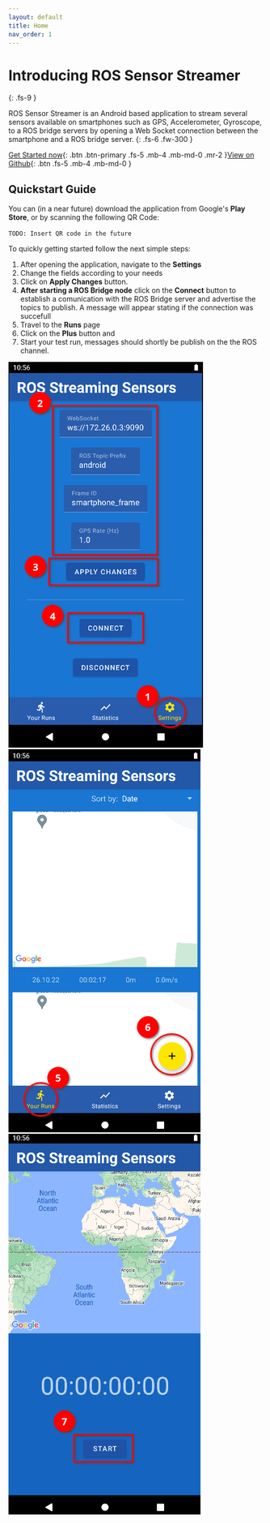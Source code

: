 ```yaml
---
layout: default
title: Home
nav_order: 1
---
```


# Introducing **ROS Sensor Streamer**
{: .fs-9 }

  ROS Sensor Streamer is an Android based application to stream several sensors 
  available on smartphones such as GPS, Accelerometer, Gyroscope, to a ROS bridge servers by opening a Web Socket connection between the smartphone and a ROS bridge server.
{: .fs-6 .fw-300 }

[Get Started now](#quickstart-guide){: .btn .btn-primary .fs-5 .mb-4 .mb-md-0 .mr-2 }[View on Github](https://github.com/mjpc13/SensorStreamer){: .btn .fs-5 .mb-4 .mb-md-0 }

## Quickstart Guide


You can (in a near future) download the application from Google's **Play Store**, or by scanning the following QR Code:

`TODO: Insert QR code in the future`

To quickly getting started follow the next simple steps:
1. After opening the application, navigate to the **Settings**
2. Change the fields according to your needs 
3. Click on **Apply Changes** button. 
4. **After starting a ROS Bridge node** click on the **Connect** button to establish a comunication with the ROS Bridge server and advertise the topics to publish. A message will appear stating if the connection was succefull
5. Travel to the **Runs** page
6. Click on the **Plus** button and 
7. Start your test run, messages should shortly be publish on the the ROS channel. 

![](images/settings_fragment_tutorial.png)
![](images/runs_fragment_tutorial.png)
![](images/run_fragment_tutorial.png)